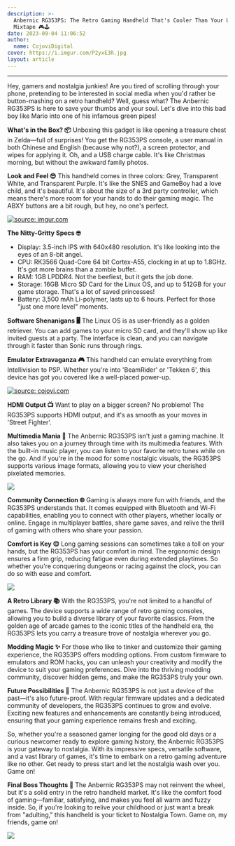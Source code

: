 ```yaml
---
description: >-
  Anbernic RG353PS: The Retro Gaming Handheld That's Cooler Than Your Uncle's
  Mixtape 🎮🕹️
date: 2023-09-04 11:06:52
author:
  name: CojoviDigital
cover: https://i.imgur.com/P2yxE3R.jpg
layout: article
---
```


* * *

Hey, gamers and nostalgia junkies! Are you tired of scrolling through your phone, pretending to be interested in social media when you'd rather be button-mashing on a retro handheld? Well, guess what? The Anbernic RG353PS is here to save your thumbs and your soul. Let's dive into this bad boy like Mario into one of his infamous green pipes!

**What's in the Box? 📦** Unboxing this gadget is like opening a treasure chest in Zelda—full of surprises! You get the RG353PS console, a user manual in both Chinese and English (because why not?), a screen protector, and wipes for applying it. Oh, and a USB charge cable. It's like Christmas morning, but without the awkward family photos.

**Look and Feel 😎** This handheld comes in three colors: Grey, Transparent White, and Transparent Purple. It's like the SNES and GameBoy had a love child, and it's beautiful. It's about the size of a 3rd party controller, which means there's more room for your hands to do their gaming magic. The ABXY buttons are a bit rough, but hey, no one's perfect.

<a href="https://imgur.com/P2yxE3R"><img src="https://i.imgur.com/P2yxE3R.jpg" title="source: imgur.com" /></a>

**The Nitty-Gritty Specs 🤓**

*   Display: 3.5-inch IPS with 640x480 resolution. It's like looking into the eyes of an 8-bit angel.
*   CPU: RK3566 Quad-Core 64 bit Cortex-A55, clocking in at up to 1.8GHz. It's got more brains than a zombie buffet.
*   RAM: 1GB LPDDR4. Not the beefiest, but it gets the job done.
*   Storage: 16GB Micro SD Card for the Linux OS, and up to 512GB for your game storage. That's a lot of saved princesses!
*   Battery: 3,500 mAh Li-polymer, lasts up to 6 hours. Perfect for those "just one more level" moments.

**Software Shenanigans 🖥️** The Linux OS is as user-friendly as a golden retriever. You can add games to your micro SD card, and they'll show up like invited guests at a party. The interface is clean, and you can navigate through it faster than Sonic runs through rings.

**Emulator Extravaganza 🎮** This handheld can emulate everything from Intellivision to PSP. Whether you're into 'BeamRider' or 'Tekken 6', this device has got you covered like a well-placed power-up.

<a href="https://cojovi.com"><img src="https://m.media-amazon.com/images/I/51JWjlPPszL.jpg" title="source: cojovi.com" /></a>

**HDMI Output 📺** Want to play on a bigger screen? No problemo! The RG353PS supports HDMI output, and it's as smooth as your moves in 'Street Fighter'.

**Multimedia Mania 📸** The Anbernic RG353PS isn't just a gaming machine. It also takes you on a journey through time with its multimedia features. With the built-in music player, you can listen to your favorite retro tunes while on the go. And if you're in the mood for some nostalgic visuals, the RG353PS supports various image formats, allowing you to view your cherished pixelated memories.

![](http://techdonecheap.com/blog/wp-content/uploads/2023/09/anbernic-rg353ps-review-bottom-768x432-1.jpg?w=768)

**Community Connection 🌐** Gaming is always more fun with friends, and the RG353PS understands that. It comes equipped with Bluetooth and Wi-Fi capabilities, enabling you to connect with other players, whether locally or online. Engage in multiplayer battles, share game saves, and relive the thrill of gaming with others who share your passion.

**Comfort is Key 😌** Long gaming sessions can sometimes take a toll on your hands, but the RG353PS has your comfort in mind. The ergonomic design ensures a firm grip, reducing fatigue even during extended playtimes. So whether you're conquering dungeons or racing against the clock, you can do so with ease and comfort.

![](http://techdonecheap.com/blog/wp-content/uploads/2023/09/anbernic-rg353ps-review-beamrider-768x432-1.jpg?w=768)

**A Retro Library 📚** With the RG353PS, you're not limited to a handful of games. The device supports a wide range of retro gaming consoles, allowing you to build a diverse library of your favorite classics. From the golden age of arcade games to the iconic titles of the handheld era, the RG353PS lets you carry a treasure trove of nostalgia wherever you go.

**Modding Magic ✨** For those who like to tinker and customize their gaming experience, the RG353PS offers modding options. From custom firmware to emulators and ROM hacks, you can unleash your creativity and modify the device to suit your gaming preferences. Dive into the thriving modding community, discover hidden gems, and make the RG353PS truly your own.

**Future Possibilities 🚀** The Anbernic RG353PS is not just a device of the past—it's also future-proof. With regular firmware updates and a dedicated community of developers, the RG353PS continues to grow and evolve. Exciting new features and enhancements are constantly being introduced, ensuring that your gaming experience remains fresh and exciting.

So, whether you're a seasoned gamer longing for the good old days or a curious newcomer ready to explore gaming history, the Anbernic RG353PS is your gateway to nostalgia. With its impressive specs, versatile software, and a vast library of games, it's time to embark on a retro gaming adventure like no other. Get ready to press start and let the nostalgia wash over you. Game on!

**Final Boss Thoughts 🤔** The Anbernic RG353PS may not reinvent the wheel, but it's a solid entry in the retro handheld market. It's like the comfort food of gaming—familiar, satisfying, and makes you feel all warm and fuzzy inside. So, if you're looking to relive your childhood or just want a break from "adulting," this handheld is your ticket to Nostalgia Town. Game on, my friends, game on!

![](http://techdonecheap.com/blog/wp-content/uploads/2023/09/screen-shot-2023-09-03-at-9.21.46-pm.png?w=571)